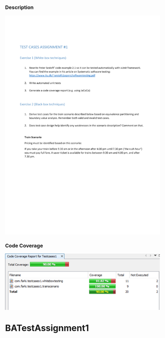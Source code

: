 ### Description
![desc](https://github.com/FarkIst/TestAssignments/blob/master/Assignment%201/desc.png)
### Code Coverage
![cc](https://github.com/FarkIst/TestAssignments/blob/master/Assignment%201/Code%20Coverage.PNG)
# BATestAssignment1
